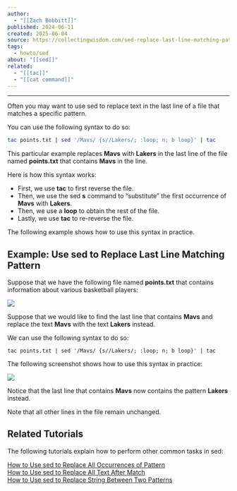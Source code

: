 ```yaml
---
author:
  - "[[Zach Bobbitt]]"
published: 2024-06-11
created: 2025-06-04
source: https://collectingwisdom.com/sed-replace-last-line-matching-pattern/
tags:
  - howto/sed
about: "[[sed]]"
related:
  - "[[tac]]"
  - "[[cat command]]"
---
```

---

Often you may want to use sed to replace text in the last line of a file that matches a specific pattern.

You can use the following syntax to do so:

```sh
tac points.txt | sed '/Mavs/ {s//Lakers/; :loop; n; b loop}' | tac
```

This particular example replaces **Mavs** with **Lakers** in the last line of the file named **points.txt** that contains **Mavs** in the line.

Here is how this syntax works:

- First, we use **tac** to first reverse the file.
- Then, we use the sed **s** command to “substitute” the first occurrence of **Mavs** with **Lakers**.
- Then, we use a **loop** to obtain the rest of the file.
- Lastly, we use **tac** to re-reverse the file.

The following example shows how to use this syntax in practice.

## Example: Use sed to Replace Last Line Matching Pattern

Suppose that we have the following file named **points.txt** that contains information about various basketball players:

![](https://collectingwisdom.com/wp-content/uploads/2024/06/secondmatch1.png)

Suppose that we would like to find the last line that contains **Mavs** and replace the text **Mavs** with the text **Lakers** instead.

We can use the following syntax to do so:

```
tac points.txt | sed '/Mavs/ {s//Lakers/; :loop; n; b loop}' | tac
```

The following screenshot shows how to use this syntax in practice:

![](https://collectingwisdom.com/wp-content/uploads/2024/06/replast1.png)

Notice that the last line that contains **Mavs** now contains the pattern **Lakers** instead.

Note that all other lines in the file remain unchanged.

## Related Tutorials

The following tutorials explain how to perform other common tasks in sed:

[How to Use sed to Replace All Occurrences of Pattern](https://collectingwisdom.com/sed-replace-all/)  
[How to Use sed to Replace All Text After Match](https://collectingwisdom.com/sed-replace-text-after-match/)  
[How to Use sed to Replace String Between Two Patterns](https://collectingwisdom.com/sed-replace-string-between-two-patterns/)